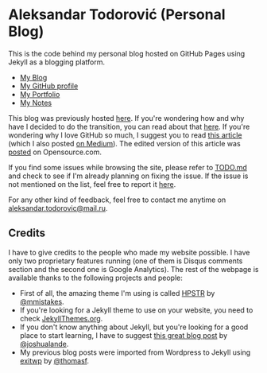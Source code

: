 # Aleksandar Todorović (Personal Blog)

This is the code behind my personal blog hosted on GitHub Pages using Jekyll as a blogging platform.

* [My Blog](https://r3bl.github.io/)
* [My GitHub profile](https://github.com/aleksandar-todorovic)
* [My Portfolio](https://r3bl.github.io/about/)
* [My Notes](https://github.com/aleksandar-todorovic/notes/)

This blog was previously hosted [here](https://aleksandartodorovic.wordpress.com/). If you're wondering how and why have I decided to do the transition, you can read about that [here](https://r3bl.github.io/en/why-switching-to-github-and-jekyll/). If you're wondering why I love GitHub so much, I suggest you to read [this article](https://r3bl.github.io/en/why-github-is-my-favorite-company/) (which I also posted [on Medium](https://medium.com/@r3bl/reasons-why-github-is-my-favorite-technology-related-company-5288d3ac45ad)). The edited version of this article was [posted](http://opensource.com/life/15/2/beginners-guide-github) on Opensource.com.

If you find some issues while browsing the site, please refer to [TODO.md](https://github.com/r3bl/r3bl.github.io/blob/master/TODO.md) and check to see if I'm already planning on fixing the issue. If the issue is not mentioned on the list, feel free to report it [here](https://github.com/r3bl/r3bl.github.io/issues).

For any other kind of feedback, feel free to contact me anytime on [aleksandar.todorovic@mail.ru](aleksandar.todorovic@mail.ru).

## Credits

I have to give credits to the people who made my website possible. I have only two proprietary features running (one of them is Disqus comments section and the second one is Google Analytics). The rest of the webpage is available thanks to the following projects and people:

* First of all, the amazing theme I'm using is called [HPSTR](https://mmistakes.github.io/hpstr-jekyll-theme/) by [@mmistakes](https://github.com/mmistakes).
* If you're looking for a Jekyll theme to use on your website, you need to check [JekyllThemes.org](http://jekyllthemes.org/).
* If you don't know anything about Jekyll, but you're looking for a good place to start learning, I have to suggest [this great blog post](http://joshualande.com/jekyll-github-pages-poole/) by [@joshualande](https://github.com/joshualande).
* My previous blog posts were imported from Wordpress to Jekyll using [exitwp](https://github.com/thomasf/exitwp) by [@thomasf](https://github.com/thomasf).
